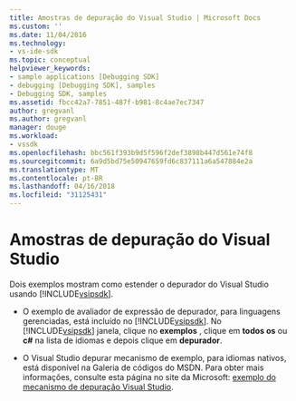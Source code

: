 ```yaml
---
title: Amostras de depuração do Visual Studio | Microsoft Docs
ms.custom: ''
ms.date: 11/04/2016
ms.technology:
- vs-ide-sdk
ms.topic: conceptual
helpviewer_keywords:
- sample applications [Debugging SDK]
- debugging [Debugging SDK], samples
- Debugging SDK, samples
ms.assetid: fbcc42a7-7851-487f-b981-8c4ae7ec7347
author: gregvanl
ms.author: gregvanl
manager: douge
ms.workload:
- vssdk
ms.openlocfilehash: bbc561f393b9d5f596f2def3898b447d561e74f8
ms.sourcegitcommit: 6a9d5bd75e50947659fd6c837111a6a547884e2a
ms.translationtype: MT
ms.contentlocale: pt-BR
ms.lasthandoff: 04/16/2018
ms.locfileid: "31125431"
---
```

# <a name="visual-studio-debugging-samples"></a>Amostras de depuração do Visual Studio
Dois exemplos mostram como estender o depurador do Visual Studio usando [!INCLUDE[vsipsdk](../../extensibility/includes/vsipsdk_md.md)].  
  
-   O exemplo de avaliador de expressão de depurador, para linguagens gerenciadas, está incluído no [!INCLUDE[vsipsdk](../../extensibility/includes/vsipsdk_md.md)]. No [!INCLUDE[vsipsdk](../../extensibility/includes/vsipsdk_md.md)] janela, clique no **exemplos** , clique em **todos os** ou **c#** na lista de idiomas e depois clique em **depurador**.  
  
-   O Visual Studio depurar mecanismo de exemplo, para idiomas nativos, está disponível na Galeria de códigos do MSDN. Para obter mais informações, consulte esta página no site da Microsoft: [exemplo do mecanismo de depuração Visual Studio](http://go.microsoft.com/fwlink/?LinkId=150236).